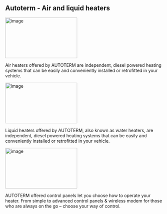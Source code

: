 ## Autoterm - Air and liquid heaters


<img width="230" height="130" alt="image" src="https://github.com/user-attachments/assets/afac7d3b-bc2c-4514-894e-73ecc78cc3a9" />

Air heaters offered by AUTOTERM are independent, diesel powered heating systems that can be easily and conveniently installed or retrofitted in your vehicle.


<img width="230" height="130" alt="image" src="https://github.com/user-attachments/assets/697fc9c8-60d0-4199-9ab5-ce197b3a46c6" />

Liquid heaters offered by AUTOTERM, also known as water heaters, are independent, diesel powered heating systems that can be easily and conveniently installed or retrofitted in your vehicle.


<img width="230" height="130" alt="image" src="https://github.com/user-attachments/assets/2b174c5b-242a-49ac-8558-114ea9eb0134" />

AUTOTERM offered control panels let you choose how to operate your heater. From simple to advanced control panels & wireless modem for those who are always on the go – choose your way of control.

